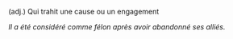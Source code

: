 (adj.) Qui trahit une cause ou un engagement

*Il a été considéré comme félon après avoir abandonné ses alliés.*